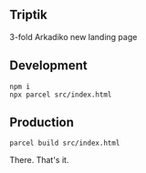 ## Triptik

3-fold Arkadiko new landing page

## Development

```
npm i
npx parcel src/index.html
```

## Production

`parcel build src/index.html`

There. That's it.
